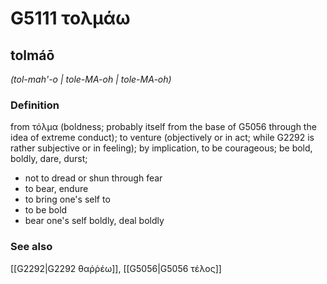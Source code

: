 # G5111 τολμάω

## tolmáō

_(tol-mah'-o | tole-MA-oh | tole-MA-oh)_

### Definition

from τόλμα (boldness; probably itself from the base of G5056 through the idea of extreme conduct); to venture (objectively or in act; while G2292 is rather subjective or in feeling); by implication, to be courageous; be bold, boldly, dare, durst; 

- not to dread or shun through fear
- to bear, endure
- to bring one's self to
- to be bold
- bear one's self boldly, deal boldly

### See also

[[G2292|G2292 θαῤῥέω]], [[G5056|G5056 τέλος]]
